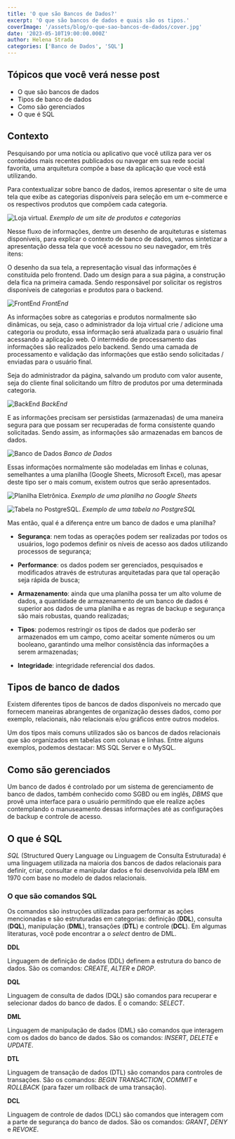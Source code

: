 ```yaml
---
title: 'O que são Bancos de Dados?'
excerpt: 'O que são bancos de dados e quais são os tipos.'
coverImage: '/assets/blog/o-que-sao-bancos-de-dados/cover.jpg'
date: '2023-05-10T19:00:00.000Z'
author: Helena Strada
categories: ['Banco de Dados', 'SQL']
---
```


## Tópicos que você verá nesse post

- O que são bancos de dados 
- Tipos de banco de dados
- Como são gerenciados
- O que é SQL 

## Contexto

Pesquisando por uma notícia ou aplicativo que você utiliza para ver os conteúdos mais recentes publicados ou navegar em sua rede social favorita, uma arquitetura compõe a base da aplicação que você está utilizando.

Para contextualizar sobre banco de dados, iremos apresentar o site de uma tela que exibe as categorias disponíveis para seleção em um e-commerce e os respectivos produtos que compõem cada categoria.

![Loja virtual.](/assets/blog/o-que-sao-bancos-de-dados/shopping.png)
*Exemplo de um site de produtos e categorias*

Nesse fluxo de informações, dentre um desenho de arquiteturas e sistemas disponíveis, para explicar o contexto de banco de dados, vamos sintetizar a apresentação dessa tela que você acessou no seu navegador, em três itens:

O desenho da sua tela, a representação visual das informações é constituída pelo frontend. Dado um design para a sua página, a construção dela fica na primeira camada. Sendo responsável por solicitar os registros disponíveis de categorias e produtos para o backend.

![FrontEnd](/assets/blog/o-que-sao-bancos-de-dados/frontend.png)
*FrontEnd*

As informações sobre as categorias e produtos normalmente são dinâmicas, ou seja, caso o administrador da loja virtual crie / adicione uma categoria ou produto, essa informação será atualizada para o usuário final acessando a aplicação web. O intermédio de processamento das informações são realizados pelo backend. Sendo uma camada de processamento e validação das informações que estão sendo solicitadas / enviadas para o usuário final.

Seja do administrador da página, salvando um produto com valor ausente, seja do cliente final solicitando um filtro de produtos por uma determinada categoria.

![BackEnd](/assets/blog/o-que-sao-bancos-de-dados/backend.png)
*BackEnd*

E as informações precisam ser persistidas (armazenadas) de uma maneira segura para que possam ser recuperadas de forma consistente quando solicitadas. Sendo assim, as informações são armazenadas em bancos de dados.

![Banco de Dados](/assets/blog/o-que-sao-bancos-de-dados/bd.png)
*Banco de Dados*

Essas informações normalmente são modeladas em linhas e colunas, semelhantes a uma planilha (Google Sheets, Microsoft Excel), mas apesar deste tipo ser o mais comum, existem outros que serão apresentados.

![Planilha Eletrônica.](/assets/blog/o-que-sao-bancos-de-dados/google-sheets.png)
*Exemplo de uma planilha no Google Sheets*

![Tabela no PostgreSQL.](/assets/blog/o-que-sao-bancos-de-dados/postgresql-tabela.png)
*Exemplo de uma tabela no PostgreSQL*

Mas então, qual é a diferença entre um banco de dados e uma planilha?

- **Segurança**: nem todas as operações podem ser realizadas por todos os usuários, logo podemos definir os níveis de acesso aos dados utilizando processos de segurança;

- **Performance**: os dados podem ser gerenciados, pesquisados e modificados através de estruturas arquitetadas para que tal operação seja rápida de busca;

- **Armazenamento**: ainda que uma planilha possa ter um alto volume de dados, a quantidade de armazenamento de um banco de dados é superior aos dados de uma planilha e as regras de backup e segurança são mais robustas, quando realizadas;

- **Tipos**: podemos restringir os tipos de dados que poderão ser armazenados em um campo, como aceitar somente números ou um booleano, garantindo uma melhor consistência das informações a serem armazenadas;

- **Integridade**: integridade referencial dos dados.

## Tipos de banco de dados

Existem diferentes tipos de bancos de dados disponíveis no mercado que fornecem maneiras abrangentes de organização desses dados, como por exemplo, relacionais, não relacionais e/ou gráficos entre outros modelos.

Um dos tipos mais comuns utilizados são os bancos de dados relacionais que são organizados em tabelas com colunas e linhas. Entre alguns exemplos, podemos destacar: MS SQL Server e o MySQL.

## Como são gerenciados

Um banco de dados é controlado por um sistema de gerenciamento de banco de dados, também conhecido como SGBD ou em inglês, *DBMS* que provê uma interface para o usuário permitindo que ele realize ações contemplando o manuseamento dessas informações até as configurações de backup e controle de acesso.

## O que é SQL

*SQL* (Structured Query Language ou Linguagem de Consulta Estruturada) é uma linguagem utilizada na maioria dos bancos de dados relacionais para definir, criar, consultar e manipular dados e foi desenvolvida pela IBM em 1970 com base no modelo de dados relacionais.

### O que são comandos SQL

Os comandos são instruções utilizadas para performar as ações mencionadas e são estruturadas em categorias: definição (**DDL**), consulta (**DQL**), manipulação (**DML**), transações (**DTL**) e controle (**DCL**). Em algumas literaturas, você pode encontrar a o *select* dentro de DML.

**DDL**

Linguagem de definição de dados (DDL) definem a estrutura do banco de dados.
São os comandos: *CREATE*, *ALTER* e *DROP*.

**DQL**

Linguagem de consulta de dados (DQL) são comandos para recuperar e selecionar dados do banco de dados.
É o comando: *SELECT*.

**DML**

Linguagem de manipulação de dados (DML) são comandos que interagem com os dados do banco de dados.
São os comandos: *INSERT*, *DELETE* e *UPDATE*.

**DTL**

Linguagem de transação de dados (DTL) são comandos para controles de transações.
São os comandos: *BEGIN TRANSACTION*, *COMMIT* e *ROLLBACK* (para fazer um rollback de uma transação).

**DCL**

Linguagem de controle de dados (DCL) são comandos que interagem com a parte de segurança do banco de dados.
São os comandos: *GRANT*, *DENY* e *REVOKE*.
